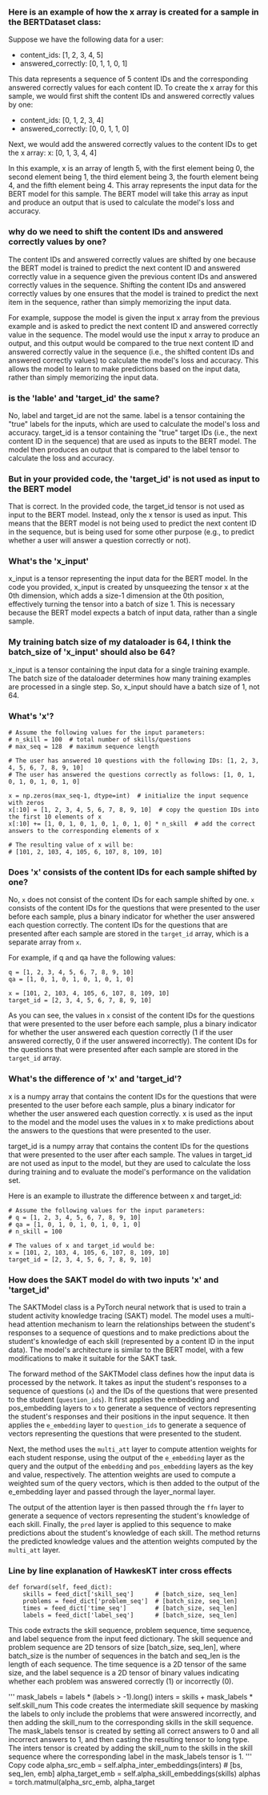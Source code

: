 ### Here is an example of how the x array is created for a sample in the BERTDataset class:

Suppose we have the following data for a user:
- content_ids: [1, 2, 3, 4, 5]
- answered_correctly: [0, 1, 1, 0, 1]

This data represents a sequence of 5 content IDs and the corresponding answered correctly values for each content ID. To create the x array for this sample, we would first shift the content IDs and answered correctly values by one:
- content_ids: [0, 1, 2, 3, 4]
- answered_correctly: [0, 0, 1, 1, 0]

Next, we would add the answered correctly values to the content IDs to get the x array: x: [0, 1, 3, 4, 4]

In this example, x is an array of length 5, with the first element being 0, the second element being 1, the third element being 3, the fourth element being 4, and the fifth element being 4. This array represents the input data for the BERT model for this sample. The BERT model will take this array as input and produce an output that is used to calculate the model's loss and accuracy.


### why do we need to shift the content IDs and answered correctly values by one?
The content IDs and answered correctly values are shifted by one because the BERT model is trained to predict the next content ID and answered correctly value in a sequence given the previous content IDs and answered correctly values in the sequence. Shifting the content IDs and answered correctly values by one ensures that the model is trained to predict the next item in the sequence, rather than simply memorizing the input data.

For example, suppose the model is given the input x array from the previous example and is asked to predict the next content ID and answered correctly value in the sequence. The model would use the input x array to produce an output, and this output would be compared to the true next content ID and answered correctly value in the sequence (i.e., the shifted content IDs and answered correctly values) to calculate the model's loss and accuracy. This allows the model to learn to make predictions based on the input data, rather than simply memorizing the input data.


### is the 'lable' and 'target_id' the same?
No, label and target_id are not the same. label is a tensor containing the "true" labels for the inputs, which are used to calculate the model's loss and accuracy. target_id is a tensor containing the "true" target IDs (i.e., the next content ID in the sequence) that are used as inputs to the BERT model. The model then produces an output that is compared to the label tensor to calculate the loss and accuracy.

### But in your provided code, the 'target_id' is not used as input to the BERT model
That is correct. In the provided code, the target_id tensor is not used as input to the BERT model. Instead, only the x tensor is used as input. This means that the BERT model is not being used to predict the next content ID in the sequence, but is being used for some other purpose (e.g., to predict whether a user will answer a question correctly or not).

### What's the 'x_input'
x_input is a tensor representing the input data for the BERT model. In the code you provided, x_input is created by unsqueezing the tensor x at the 0th dimension, which adds a size-1 dimension at the 0th position, effectively turning the tensor into a batch of size 1. This is necessary because the BERT model expects a batch of input data, rather than a single sample.

### My training batch size of my dataloader is 64, I think the batch_size of 'x_input' should also be 64?
x_input is a tensor containing the input data for a single training example. The batch size of the dataloader determines how many training examples are processed in a single step. So, x_input should have a batch size of 1, not 64.

### What's 'x'? 
```
# Assume the following values for the input parameters:
# n_skill = 100  # total number of skills/questions
# max_seq = 128  # maximum sequence length

# The user has answered 10 questions with the following IDs: [1, 2, 3, 4, 5, 6, 7, 8, 9, 10]
# The user has answered the questions correctly as follows: [1, 0, 1, 0, 1, 0, 1, 0, 1, 0]

x = np.zeros(max_seq-1, dtype=int)  # initialize the input sequence with zeros
x[:10] = [1, 2, 3, 4, 5, 6, 7, 8, 9, 10]  # copy the question IDs into the first 10 elements of x
x[:10] += [1, 0, 1, 0, 1, 0, 1, 0, 1, 0] * n_skill  # add the correct answers to the corresponding elements of x

# The resulting value of x will be:
# [101, 2, 103, 4, 105, 6, 107, 8, 109, 10]
```

### Does 'x' consists of the content IDs for each sample shifted by one?
No, `x` does not consist of the content IDs for each sample shifted by one. `x` consists of the content IDs for the questions that were presented to the user before each sample, plus a binary indicator for whether the user answered each question correctly. The content IDs for the questions that are presented after each sample are stored in the `target_id` array, which is a separate array from `x`.

For example, if q and qa have the following values:
```
q = [1, 2, 3, 4, 5, 6, 7, 8, 9, 10]
qa = [1, 0, 1, 0, 1, 0, 1, 0, 1, 0]

x = [101, 2, 103, 4, 105, 6, 107, 8, 109, 10]
target_id = [2, 3, 4, 5, 6, 7, 8, 9, 10]
```
As you can see, the values in `x` consist of the content IDs for the questions that were presented to the user before each sample, plus a binary indicator for whether the user answered each question correctly (1 if the user answered correctly, 0 if the user answered incorrectly). The content IDs for the questions that were presented after each sample are stored in the `target_id` array.

### What's the difference of 'x' and 'target_id'?
x is a numpy array that contains the content IDs for the questions that were presented to the user before each sample, plus a binary indicator for whether the user answered each question correctly. x is used as the input to the model and the model uses the values in x to make predictions about the answers to the questions that were presented to the user.

target_id is a numpy array that contains the content IDs for the questions that were presented to the user after each sample. The values in target_id are not used as input to the model, but they are used to calculate the loss during training and to evaluate the model's performance on the validation set.

Here is an example to illustrate the difference between x and target_id:
```
# Assume the following values for the input parameters:
# q = [1, 2, 3, 4, 5, 6, 7, 8, 9, 10]
# qa = [1, 0, 1, 0, 1, 0, 1, 0, 1, 0]
# n_skill = 100

# The values of x and target_id would be:
x = [101, 2, 103, 4, 105, 6, 107, 8, 109, 10]
target_id = [2, 3, 4, 5, 6, 7, 8, 9, 10]
```

### How does the SAKT model do with two inputs 'x' and 'target_id' 
The SAKTModel class is a PyTorch neural network that is used to train a student activity knowledge tracing (SAKT) model. The model uses a multi-head attention mechanism to learn the relationships between the student's responses to a sequence of questions and to make predictions about the student's knowledge of each skill (represented by a content ID in the input data). The model's architecture is similar to the BERT model, with a few modifications to make it suitable for the SAKT task.

The forward method of the SAKTModel class defines how the input data is processed by the network. It takes as input the student's responses to a sequence of questions (`x`) and the IDs of the questions that were presented to the student (`question_ids`). It first applies the embedding and pos_embedding layers to `x` to generate a sequence of vectors representing the student's responses and their positions in the input sequence. It then applies the `e_embedding` layer to `question_ids` to generate a sequence of vectors representing the questions that were presented to the student.

Next, the method uses the `multi_att` layer to compute attention weights for each student response, using the output of the `e_embedding` layer as the query and the output of the `embedding` and `pos_embedding` layers as the key and value, respectively. The attention weights are used to compute a weighted sum of the query vectors, which is then added to the output of the e_embedding layer and passed through the layer_normal layer.

The output of the attention layer is then passed through the `ffn` layer to generate a sequence of vectors representing the student's knowledge of each skill. Finally, the `pred` layer is applied to this sequence to make predictions about the student's knowledge of each skill. The method returns the predicted knowledge values and the attention weights computed by the `multi_att` layer.

### Line by line explanation of HawkesKT inter cross effects
```
def forward(self, feed_dict):
    skills = feed_dict['skill_seq']      # [batch_size, seq_len]
    problems = feed_dict['problem_seq']  # [batch_size, seq_len]
    times = feed_dict['time_seq']        # [batch_size, seq_len]
    labels = feed_dict['label_seq']      # [batch_size, seq_len]
```
This code extracts the skill sequence, problem sequence, time sequence, and label sequence from the input feed dictionary. The skill sequence and problem sequence are 2D tensors of size [batch_size, seq_len], where batch_size is the number of sequences in the batch and seq_len is the length of each sequence. The time sequence is a 2D tensor of the same size, and the label sequence is a 2D tensor of binary values indicating whether each problem was answered correctly (1) or incorrectly (0).

'''
    mask_labels = labels * (labels > -1).long()
    inters = skills + mask_labels * self.skill_num
This code creates the intermediate skill sequence by masking the labels to only include the problems that were answered incorrectly, and then adding the skill_num to the corresponding skills in the skill sequence. The mask_labels tensor is created by setting all correct answers to 0 and all incorrect answers to 1, and then casting the resulting tensor to long type. The inters tensor is created by adding the skill_num to the skills in the skill sequence where the corresponding label in the mask_labels tensor is 1.
'''
Copy code
    alpha_src_emb = self.alpha_inter_embeddings(inters)  # [bs, seq_len, emb]
    alpha_target_emb = self.alpha_skill_embeddings(skills)
    alphas = torch.matmul(alpha_src_emb, alpha_target

